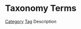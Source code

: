 # Taxonomy Terms

<a href="#" class="taxonomy-term">Category</a>
<a href="#" class="taxonomy-term">Tag</a>
<span class="taxonomy-term">Description</span>
